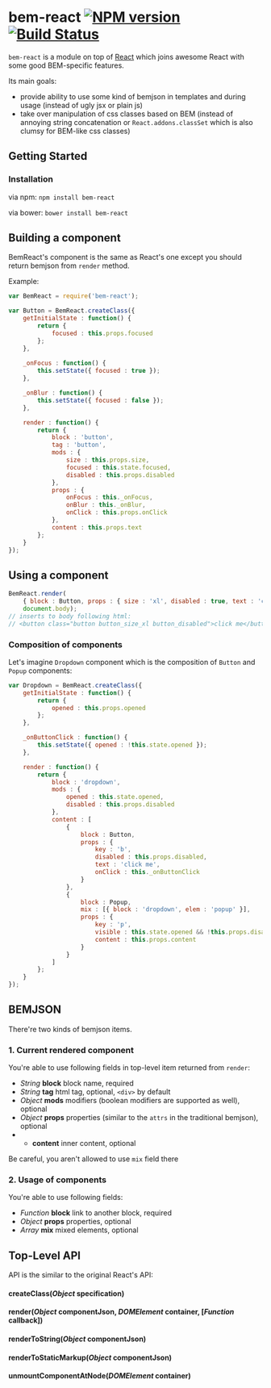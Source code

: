 # bem-react [![NPM version](https://badge.fury.io/js/bem-react.png)](http://badge.fury.io/js/bem-react) [![Build Status](https://travis-ci.org/dfilatov/bem-react.svg?branch=master)](https://travis-ci.org/dfilatov/bem-react)

`bem-react` is a module on top of [React](https://github.com/facebook/react/) which joins awesome React with some good BEM-specific features.

Its main goals:
  * provide ability to use some kind of bemjson in templates and during usage (instead of ugly jsx or plain js)
  * take over manipulation of css classes based on BEM (instead of annoying string concatenation or `React.addons.classSet` which is also clumsy for BEM-like css classes)

## Getting Started

### Installation
via npm: `npm install bem-react`

via bower: `bower install bem-react`

## Building a component
BemReact's component is the same as React's one except you should return bemjson from `render` method.

Example:
```js
var BemReact = require('bem-react');

var Button = BemReact.createClass({
    getInitialState : function() {
        return {
            focused : this.props.focused
        };
    },
    
    _onFocus : function() {
        this.setState({ focused : true });
    },

    _onBlur : function() {
        this.setState({ focused : false });
    },

    render : function() {
        return {
            block : 'button',
            tag : 'button',
            mods : {
                size : this.props.size,
                focused : this.state.focused,
                disabled : this.props.disabled
            },
            props : {
                onFocus : this._onFocus,
                onBlur : this._onBlur,
                onClick : this.props.onClick
            },
            content : this.props.text
        };
    }
});
```

## Using a component
```js
BemReact.render(
    { block : Button, props : { size : 'xl', disabled : true, text : 'click me' } },
    document.body);
// inserts to body following html:
// <button class="button button_size_xl button_disabled">click me</button>
```

### Composition of components
Let's imagine `Dropdown` component which is the composition of `Button` and `Popup` components:
```js
var Dropdown = BemReact.createClass({
    getInitialState : function() {
        return {
            opened : this.props.opened
        };
    },

    _onButtonClick : function() {
        this.setState({ opened : !this.state.opened });
    },

    render : function() {
        return {
            block : 'dropdown',
            mods : {
                opened : this.state.opened,
                disabled : this.props.disabled
            },
            content : [
                {
                    block : Button,
                    props : {
                        key : 'b',
                        disabled : this.props.disabled,
                        text : 'click me',
                        onClick : this._onButtonClick
                    }
                },
                {
                    block : Popup,
                    mix : [{ block : 'dropdown', elem : 'popup' }],
                    props : {
                        key : 'p',
                        visible : this.state.opened && !this.props.disabled,
                        content : this.props.content
                    }
                }
            ]
        };
    }
});
```

## BEMJSON
There're two kinds of bemjson items.
### 1. Current rendered component
You're able to use following fields in top-level item returned from `render`:
  * *String* **block** block name, required
  * *String* **tag** html tag, optional, `<div>` by default
  * *Object* **mods** modifiers (boolean modifiers are supported as well), optional
  * *Object* **props** properties (similar to the `attrs` in the traditional bemjson), optional
  * * **content** inner content, optional

Be careful, you aren't allowed to use `mix` field there

### 2. Usage of components
You're able to use following fields:
  * *Function* **block** link to another block, required
  * *Object* **props** properties, optional
  * *Array* **mix** mixed elements, optional

## Top-Level API

API is the similar to the original React's API:

#### createClass(*Object* specification)

#### render(*Object* componentJson, *DOMElement* container, [*Function* callback])

#### renderToString(*Object* componentJson)

#### renderToStaticMarkup(*Object* componentJson)

#### unmountComponentAtNode(*DOMElement* container)
